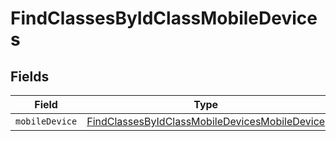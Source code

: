 # FindClassesByIdClassMobileDevices


## Fields

| Field                                                                                                                     | Type                                                                                                                      | Required                                                                                                                  | Description                                                                                                               |
| ------------------------------------------------------------------------------------------------------------------------- | ------------------------------------------------------------------------------------------------------------------------- | ------------------------------------------------------------------------------------------------------------------------- | ------------------------------------------------------------------------------------------------------------------------- |
| `mobileDevice`                                                                                                            | [FindClassesByIdClassMobileDevicesMobileDevice](../../models/operations/findclassesbyidclassmobiledevicesmobiledevice.md) | :heavy_minus_sign:                                                                                                        | N/A                                                                                                                       |